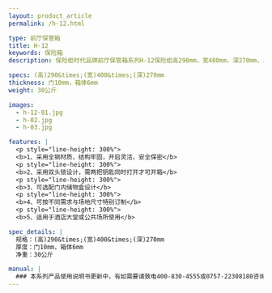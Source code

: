 ```yaml
---
layout: product_article
permalink: /h-12.html

type: 前厅保管箱
title: H-12
keywords: 保险箱
description: 保险柜时代品牌前厅保管箱系列H-12保险柜高290mm，宽400mm，深270mm，采用全钢材质，结构牢固，开启灵活，安全保密。

specs: (高)290&times;(宽)400&times;(深)270mm
thickness: 门10mm，箱体6mm
weight: 30公斤

images:
  - h-12-01.jpg
  - h-02.jpg
  - h-03.jpg

features: |
  <p style="line-height: 300%">
  <b>1、采用全钢材质，结构牢固，开启灵活，安全保密</b>
  <p style="line-height: 300%">
  <b>2、采用双头锁设计，需两把钥匙同时打开才可开箱</b>
  <p style="line-height: 300%">
  <b>3、可选配门内储物盒设计</b>
  <p style="line-height: 300%">
  <b>4、可按不同需求与场地尺寸特别订制</b>
  <p style="line-height: 300%">
  <b>5、适用于酒店大堂或公共场所使用</b>

spec_details: |
  规格：(高)290&times;(宽)400&times;(深)270mm  
  厚度：门10mm，箱体6mm  
  净重：30公斤

manual: |
  ### 本系列产品使用说明书更新中，有如需要请致电400-830-4555或0757-22308180咨询，谢谢！
---
```

